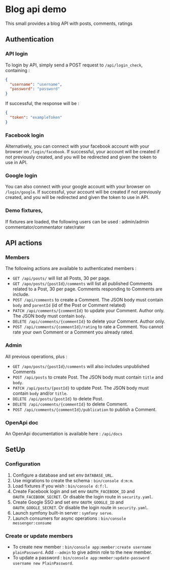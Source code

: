# Blog api demo

This small provides a blog API with posts, comments, ratings

## Authentication
### API login
To login by API, simply send a POST request to `/api/login_check`, containing :
```json
{
  "username": "username",
  "password": "password"
}
```
If successful, the response will be :
```json
{
  "token": "exampleToken"
}
```

### Facebook login
Alternatively, you can connect with your facebook account with your browser on `/login/facebook`.
If successful, your account will be created if not previously created, 
and you will be redirected and given the token to use in API.

### Google login
You can also connect with your google account with your browser on `/login/google`.
If successful, your account will be created if not previously created,
and you will be redirected and given the token to use in API.

### Demo fixtures,
If fixtures are loaded, the following users can be used :
admin/admin
commentator/commentator
rater/rater

## API actions
### Members
The following actions are available to authenticated members :
* `GET /api/posts/` will list all Posts, 30 per page.
* `GET /apo/posts/{postId}/comments` will list all published Comments related to a Post, 30 per page. 
Comments responding to Comments are include.
* `POST /api/comments` to create a Comment. 
The JSON body must contain `body` and `parentId` (id of the Post or Comment related)
* `PATCH /api/comments/{commentId}` to update your Comment. Author only.
The JSON body must contain `body`.
* `DELETE /api/comments/{commentId}` to delete your Comment. Author only.
* `POST /api/comments/{commentId}/rating` to rate a Comment.
You cannot rate your own Comment or a Comment you already rated.

### Admin
All previous operations, plus :
* `GET /apo/posts/{postId}/comments` will also includes unpublished Comments
* `POST /api/posts` to create Post.
The JSON body must contain `title` and `body`.
* `PATCH /api/posts/{postId}` to update Post.
The JSON body must contain `body` and/or `title`.
* `DELETE /api/posts/{postId}` to delete Post.
* `DELETE /api/comments/{commentId}` to delete Comment.
* `POST /api/comments/{commentId}/publication` to publish a Comment.

### OpenApi doc
An OpenApi documentation is available here : `/api/docs`

## SetUp
### Configuration
1. Configure a database and set env `DATABASE_URL`.
2. Use migrations to create the schema : `bin/console d:m:m`.
3. Load fixtures if you wish : `bin/console d:f:l`.
4. Create Facebook login and set env `OAUTH_FACEBOOK_ID` and `OAUTH_FACEBOOK_SECRET`.
Or disable the login route in `security.yaml`.
5. Create Google SSO and set env `OAUTH_GOOGLE_ID` and `OAUTH_GOOGLE_SECRET`.
Or disable the login route in `security.yaml`.
6. Launch symfony built-in server : `symfony serve`.
7. Launch consumers for async operations : `bin/console messenger:consume`

### Create or update members
* To create new member : `bin/console app:member:create username plainPassword`.
Add `--admin` to give admin role to the new member.
* To update a password : `bin/console app:member:update-password username new PlainPassword`.